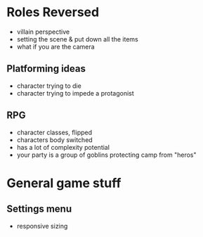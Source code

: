 # Roles Reversed

- villain perspective
- setting the scene & put down all the items
- what if you are the camera

## Platforming ideas

- character trying to die
- character trying to impede a protagonist

## RPG 

- character classes, flipped
- characters body switched
- has a lot of complexity potential
- your party is a group of goblins protecting camp from "heros"

# General game stuff

## Settings menu

- responsive sizing